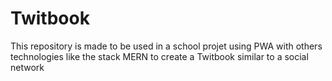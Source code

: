 # Twitbook
This repository is made to be used in a school projet using PWA with others technologies like the stack MERN to create a Twitbook similar to a social network
